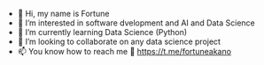 - 👋 Hi, my name is Fortune
- 👀 I’m interested in software dvelopment and AI and Data Science
- 🌱 I’m currently learning Data Science (Python)
- 💞️ I’m looking to collaborate on any data science project
- 📫 You know how to reach me 👀 https://t.me/fortuneakano

<!---
Chibueze-0k/Chibueze-0k is a ✨ special ✨ repository because its `README.md` (this file) appears on your GitHub profile.
You can click the Preview link to take a look at your changes.
--->
